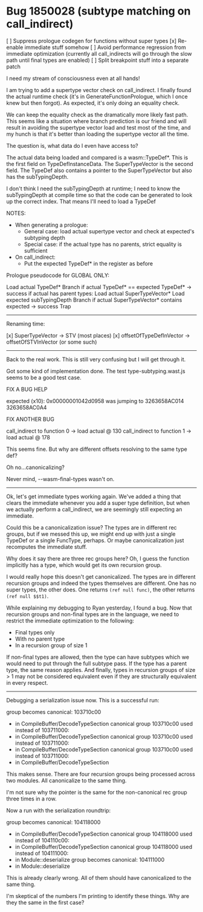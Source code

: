 # Bug 1850028 (subtype matching on call_indirect)

[ ] Suppress prologue codegen for functions without super types
[x] Re-enable immediate stuff somehow
[ ] Avoid performance regression from immediate optimization (currently all call_indirects will go through the slow path until final types are enabled)
[ ] Split breakpoint stuff into a separate patch

I need my stream of consciousness even at all hands!

I am trying to add a supertype vector check on call_indirect. I finally found the actual runtime check (it's in GenerateFunctionPrologue, which I once knew but then forgot). As expected, it's only doing an equality check.

We can keep the equality check as the dramatically more likely fast path. This seems like a situation where branch prediction is our friend and will result in avoiding the supertype vector load and test most of the time, and my hunch is that it's better than loading the supertype vector all the time.

The question is, what data do I even have access to?

The actual data being loaded and compared is a wasm::TypeDef*. This is the first field on TypeDefInstanceData. The SuperTypeVector is the second field. The TypeDef also contains a pointer to the SuperTypeVector but also has the subTypingDepth.

I don't think I need the subTypingDepth at runtime; I need to know the subTypingDepth at compile time so that the code can be generated to look up the correct index. That means I'll need to load a TypeDef

NOTES:

- When generating a prologue:
  - General case: load actual supertype vector and check at expected's subtyping depth
  - Special case: if the actual type has no parents, strict equality is sufficient
- On call_indirect:
  - Put the expected TypeDef* in the register as before

Prologue pseudocode for GLOBAL ONLY:

Load actual TypeDef*
Branch if actual TypeDef* == expected TypeDef* -> success
if actual has parent types:
  Load actual SuperTypeVector*
  Load expected subTypingDepth
  Branch if actual SuperTypeVector* contains expected -> success
Trap

---

Renaming time:

[x] SuperTypeVector -> STV (most places)
[x] offsetOfTypeDefInVector -> offsetOfSTVInVector (or some such)

---

Back to the real work. This is still very confusing but I will get through it.

Got some kind of implementation done. The test type-subtyping.wast.js seems to be a good test case.

FIX A BUG HELP

expected (x10): 0x00000001042d0958
was jumping to 3263658AC014
               3263658AC0A4

FIX ANOTHER BUG

call_indirect to function 0 -> load actual @ 130
call_indirect to function 1 -> load actual @ 178

This seems fine. But why are different offsets resolving to the same type def?

Oh no...canonicalizing?

Never mind, --wasm-final-types wasn't on.

---

Ok, let's get immediate types working again. We've added a thing that clears the immediate whenever you add a super type definition, but when we actually perform a call_indirect, we are seemingly still expecting an immediate.

Could this be a canonicalization issue? The types are in different rec groups, but if we messed this up, we might end up with just a single TypeDef or a single FuncType, perhaps. Or maybe canonicalization just recomputes the immediate stuff.

Why does it say there are three rec groups here? Oh, I guess the function implicitly has a type, which would get its own recursion group.

I would really hope this doesn't get canonicalized. The types are in different recursion groups and indeed the types themselves are different. One has no super types, the other does. One returns `(ref null func)`, the other returns `(ref null $$t1)`.

While explaining my debugging to Ryan yesterday, I found a bug. Now that recursion groups and non-final types are in the language, we need to restrict the immediate optimization to the following:

- Final types only
- With no parent type
- In a recursion group of size 1

If non-final types are allowed, then the type can have subtypes which we would need to put through the full subtype pass. If the type has a parent type, the same reason applies. And finally, types in recursion groups of size > 1 may not be considered equivalent even if they are structurally equivalent in every respect.

---

Debugging a serialization issue now. This is a successful run:

group becomes canonical: 103710c00
  - in CompileBuffer/DecodeTypeSection
canonical group 103710c00 used instead of 103711000:
  - in CompileBuffer/DecodeTypeSection
canonical group 103710c00 used instead of 103711000:
  - in CompileBuffer/DecodeTypeSection
canonical group 103710c00 used instead of 103711000:
  - in CompileBuffer/DecodeTypeSection

This makes sense. There are four recursion groups being processed across two modules. All canonicalize to the same thing.

I'm not sure why the pointer is the same for the non-canonical rec group three times in a row.

Now a run with the serialization roundtrip:

group becomes canonical: 104118000
  - in CompileBuffer/DecodeTypeSection
canonical group 104118000 used instead of 104110c00:
  - in CompileBuffer/DecodeTypeSection
canonical group 104118000 used instead of 104111000:
  - in Module::deserialize
group becomes canonical: 104111000
  - in Module::deserialize

This is already clearly wrong. All of them should have canonicalized to the same thing.

I'm skeptical of the numbers I'm printing to identify these things. Why are they the same in the first case?
